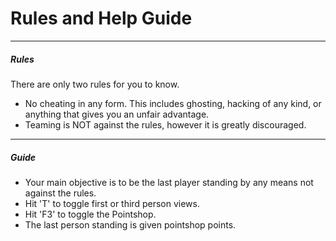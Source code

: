 # Rules and Help Guide

---
##### Rules

There are only two rules for you to know.

- No cheating in any form. This includes ghosting, hacking of any kind, or anything that gives you an unfair advantage.
- Teaming is NOT against the rules, however it is greatly discouraged.

---

##### Guide

- Your main objective is to be the last player standing by any means not against the rules.
- Hit 'T' to toggle first or third person views.
- Hit 'F3' to toggle the Pointshop.
- The last person standing is given pointshop points.
